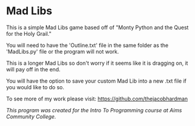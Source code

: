 # Mad Libs

This is a simple Mad Libs game based off of "Monty Python and the Quest for the Holy Grail."

You will need to have the 'Outline.txt' file in the same folder as the 'MadLibs.py' file or the program will not work.

This is a longer Mad Libs so don't worry if it seems like it is dragging on, it will pay off in the end.

You will have the option to save your custom Mad Lib into a new .txt file if you would like to do so.

To see more of my work please visit: https://github.com/thejacobhardman

*This program was created for the Intro To Programming course at Aims Community College.*